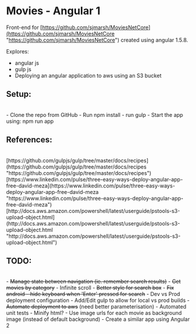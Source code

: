 # Movies - Angular 1 #

Front-end for [https://github.com/sjmarsh/MoviesNetCore](https://github.com/sjmarsh/MoviesNetCore "https://github.com/sjmarsh/MoviesNetCore") created using angular 1.5.8. 

Explores:  
- angular js  
- gulp js  
- Deploying an angular application to aws using an S3 bucket  

## Setup: ##
</br>
- Clone the repo from GitHub  
- Run npm install  
- run gulp  
- Start the app using: npm run app


## References: ##
</br>
[https://github.com/gulpjs/gulp/tree/master/docs/recipes](https://github.com/gulpjs/gulp/tree/master/docs/recipes "https://github.com/gulpjs/gulp/tree/master/docs/recipes")
</br>
[https://www.linkedin.com/pulse/three-easy-ways-deploy-angular-app-free-david-meza](https://www.linkedin.com/pulse/three-easy-ways-deploy-angular-app-free-david-meza "https://www.linkedin.com/pulse/three-easy-ways-deploy-angular-app-free-david-meza")
</br>
[http://docs.aws.amazon.com/powershell/latest/userguide/pstools-s3-upload-object.html](http://docs.aws.amazon.com/powershell/latest/userguide/pstools-s3-upload-object.html "http://docs.aws.amazon.com/powershell/latest/userguide/pstools-s3-upload-object.html")

## TODO: ##
</br>
- <del>Manage state between navigation (ie. remember search results)</del>  
- <del>Get movies by category</del>  
- Infinite scroll  
- <del>Better style for search box</del>   
- <del>Fix android - hide keyboard when 'Enter' pressed for search</del>  
- Dev vs Prod deployment configuration  
- Add/Edit gulp to allow for local vs prod builds  
- <del>Automate deployment to aws</del> (need better parameterisation)  
- Automated unit tests  
- Minify html?  
- Use image urls for each movie as background image (instead of default background)  
- Create a similar app using Angular 2  